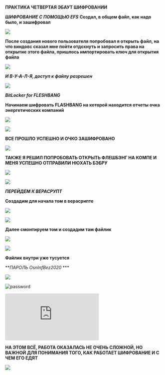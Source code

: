 **ПРАКТИКА ЧЕТВЕРТАЯ ЭБАУТ ШИФРОВАНИИ**

***ШИФРОВАНИЕ С ПОМОЩЬЮ EFS***
**Создал, в общем файл, как надо было, и зашифровал**

![](https://raw.githubusercontent.com/kop4anskiy/prac4/main/Screenshot_4.png)

**После создания нового пользователя попробовал я открыть файл, на что виндовс сказал мне пойти отдохнуть и запросить права на открытие этого файла, пришлось импортировать ключ для открытия файла**

![](https://raw.githubusercontent.com/kop4anskiy/prac4/main/Screenshot_7.png)

***И В-У-А-Л-Я, доступ к файлу разрешен***

![](https://raw.githubusercontent.com/kop4anskiy/prac4/main/Screenshot_8.png)

***BitLocker for FLESHBANG***

**Начинаем шифровать FLASHBANG на которой находится отчеты очка энергетических компаний**

![](https://raw.githubusercontent.com/kop4anskiy/prac4/main/Screenshot_5.png)

![](https://raw.githubusercontent.com/kop4anskiy/prac4/main/Screenshot_6.png)

**ВСЕ ПРОШЛО УСПЕШНО И ОЧКО ЗАШИФРОВАНО**

![](https://raw.githubusercontent.com/kop4anskiy/prac4/main/Screenshot_9.png)

**ТАКЖЕ Я РЕШИЛ ПОПРОБОВАТЬ ОТКРЫТЬ ФЛЕШБЭНГ НА КОМПЕ И МЕНЯ УСПЕШНО ОТПРАВИЛИ НЮХАТЬ БЭБРУ**

![](https://raw.githubusercontent.com/kop4anskiy/prac4/main/%D0%91%D0%B5%D0%B7%D1%8B%D0%BC%D1%8F%D0%BD%D0%BD%D1%8B%D0%B9.png)

![](https://github.com/kop4anskiy/prac4/blob/main/tenor.gif?raw=true) 

***ПЕРЕЙДЕМ К ВЕРАСРУПТ***

**Создадим для начала том в верасрипте**

![](https://raw.githubusercontent.com/kop4anskiy/prac4/main/Screenshot_10.png)

![](https://raw.githubusercontent.com/kop4anskiy/prac4/main/Screenshot_11.png)

**Далее смонтируем том и создадим там файлик**

![](https://github.com/kop4anskiy/prac4/blob/main/Screenshot_3.png)

![](https://github.com/kop4anskiy/prac4/blob/main/Screenshot_2.png)

**Файлик внутри уже тусуется**

***ПАРОЛЬ OsnInfBez2020* ***

![](https://github.com/kop4anskiy/prac4/blob/main/txt.png)

![password](https://github.com/kop4anskiy/prac4/blob/main/Screenshot_12.png)

![ссылка на файл](https://github.com/kop4anskiy/prac4/blob/main/Копытов.txt)

**НА ЭТОМ ВСЁ, РАБОТА ОКАЗАЛАСЬ НЕ ОЧЕНЬ СЛОЖНОЙ, НО ВАЖНОЙ ДЛЯ ПОНИМАНИЯ ТОГО, КАК РАБОТАЕТ ШИФРОВАНИЕ И С ЧЕМ ЕГО ЕДЯТ**



![](https://github.com/kop4anskiy/prac4/blob/main/unnamed.gif?raw=true)



